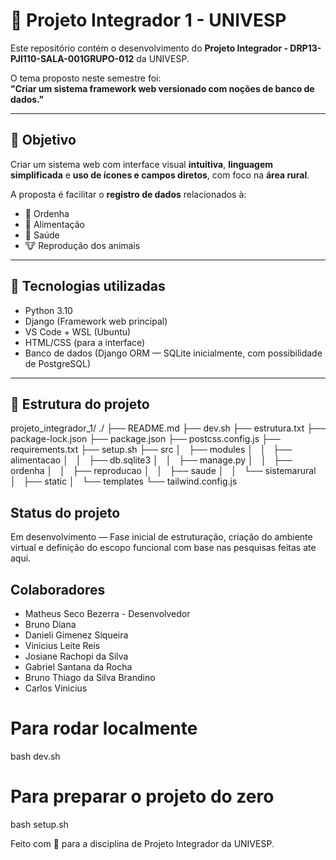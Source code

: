 # 🐄 Projeto Integrador 1 - UNIVESP

Este repositório contém o desenvolvimento do **Projeto Integrador - DRP13-PJI110-SALA-001GRUPO-012** da UNIVESP.

O tema proposto neste semestre foi:  
**"Criar um sistema framework web versionado com noções de banco de dados."**

---

## 🎯 Objetivo

Criar um sistema web com interface visual **intuitiva**, **linguagem simplificada** e **uso de ícones e campos diretos**, com foco na **área rural**.

A proposta é facilitar o **registro de dados** relacionados à:

- 🥛 Ordenha
- 🌾 Alimentação
- 🏥 Saúde
- 🐮 Reprodução dos animais

---

## 🧱 Tecnologias utilizadas

- Python 3.10
- Django (Framework web principal)
- VS Code + WSL (Ubuntu)
- HTML/CSS (para a interface)
- Banco de dados (Django ORM — SQLite inicialmente, com possibilidade de PostgreSQL)

---

## 📁 Estrutura do projeto

projeto_integrador_1/ 
./
├── README.md
├── dev.sh
├── estrutura.txt
├── package-lock.json
├── package.json
├── postcss.config.js
├── requirements.txt
├── setup.sh
├── src
│   ├── modules
│   │   ├── alimentacao
│   │   ├── db.sqlite3
│   │   ├── manage.py
│   │   ├── ordenha
│   │   ├── reproducao
│   │   ├── saude
│   │   └── sistemarural
│   ├── static
│   └── templates
└── tailwind.config.js

## Status do projeto
Em desenvolvimento — Fase inicial de estruturação, criação do ambiente virtual e definição do escopo funcional com base nas pesquisas feitas ate aqui.

## Colaboradores
- Matheus Seco Bezerra - Desenvolvedor
- Bruno Diana
- Danieli Gimenez Siqueira
- Vinicius Leite Reis
- Josiane Rachopi da Silva
- Gabriel Santana da Rocha
- Bruno Thiago da Silva Brandino
- Carlos Vinicius

# Para rodar localmente
bash dev.sh

# Para preparar o projeto do zero
bash setup.sh

Feito com 💙 para a disciplina de Projeto Integrador da UNIVESP.